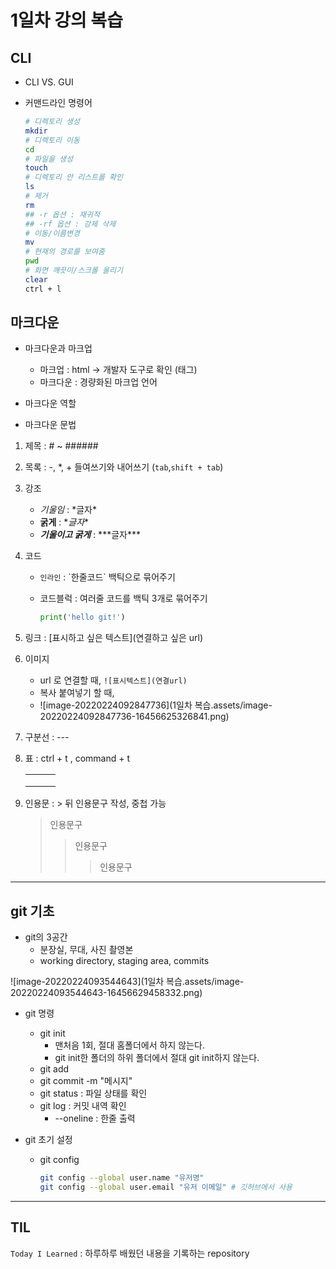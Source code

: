 # 1일차 강의 복습
## CLI

- CLI VS. GUI

- 커맨드라인 명령어

  ```bash
  # 디렉토리 생성
  mkdir
  # 디렉토리 이동
  cd
  # 파일을 생성
  touch
  # 디렉토리 안 리스트를 확인
  ls
  # 제거
  rm
  ## -r 옵션 : 재귀적 
  ## -rf 옵션 : 강제 삭제
  # 이동/이름변경
  mv
  # 현재의 경로를 보여줌
  pwd
  # 화면 깨끗이/스크롤 올리기
  clear
  ctrl + l 
  ```

## 마크다운

- 마크다운과 마크업
  - 마크업 : html -> 개발자 도구로 확인 (태그)
  - 마크다운 : 경량화된 마크업 언어

- 마크다운 역할
- 마크다운 문법

1. 제목 : # ~ ######

2. 목록 : \-, \*, \+  들여쓰기와 내어쓰기 (`tab`,`shift + tab`)

3. 강조

   - *기울임* : \*글자*
   - **굵게** : \**글자**
   - ***기울이고 굵게*** : \*\*\*글자***

4. 코드

   - `인라인` : \`한줄코드` 백틱으로 묶어주기

   - 코드블럭 : 여러줄 코드를 백틱 3개로 묶어주기

     ```python
     print('hello git!')
     ```

5. 링크 : \[표시하고 싶은 텍스트](연결하고 싶은 url)

6. 이미지

   - url 로 연결할 때, `![표시텍스트](연결url)`
   - 복사 붙여넣기 할 때, 
   - ![image-20220224092847736](1일차 복습.assets/image-20220224092847736-16456625326841.png)

7. 구분선 : \---

8. 표 : ctrl + t , command + t

   |      |      |      |
   | ---- | ---- | ---- |
   |      |      |      |
   |      |      |      |
   |      |      |      |

9. 인용문 : \> 뒤 인용문구 작성, 중첩 가능

   > 인용문구
   >
   > > 인용문구
   > >
   > > > 인용문구

---

## git 기초

- git의 3공간
  - 분장실, 무대, 사진 촬영본
  - working directory, staging area, commits

![image-20220224093544643](1일차 복습.assets/image-20220224093544643-16456629458332.png)

- git 명령
  - git init
    - 맨처음 1회, 절대 홈폴더에서 하지 않는다.
    - git init한 폴더의 하위 폴더에서 절대 git init하지 않는다.
  - git add 
  - git commit -m "메시지"
  - git status : 파일 상태를 확인
  - git log : 커밋 내역 확인
    - --oneline : 한줄 출력

- git 초기 설정

  - git config

    ```bash
    git config --global user.name "유저명"
    git config --global user.email "유저 이메일" # 깃허브에서 사용
    ```

---

## TIL

`Today I Learned` : 하루하루 배웠던 내용을 기록하는 repository